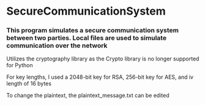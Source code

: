 # SecureCommunicationSystem
### This program simulates a secure communication system between two parties. Local files are used to simulate communication over the network


Utilizes the cryptography library as the Crypto library is no longer supported for Python

For key lengths, I used a 2048-bit key for RSA, 256-bit key for AES, and iv length of 16 bytes

To change the plaintext, the plaintext_message.txt can be edited

